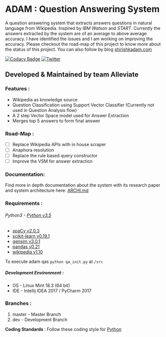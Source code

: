 # ADAM : Question Answering System
A question answering system that extracts answers questions in natural language from Wikipedia. Inspired by *IBM Watson* and *START*. Currently the answers 
extracted by the system are of an average to above average accuracy. I have identified the issues and I am working on 
improving the accuracy. Please checkout the road-map of this project to know more about the status of this project.
You can also follow by blog [shirishkadam.com](https://www.shirishkadam.com/)

[![Codacy Badge](https://api.codacy.com/project/badge/Grade/2e669faacb12496f9d4e97f3a0cfc361)](https://www.codacy.com/app/5hirish/adam_qas?utm_source=github.com&utm_medium=referral&utm_content=5hirish/adam_qas&utm_campaign=badger)
[![Twitter](https://img.shields.io/twitter/follow/openebs.svg?style=social&label=Follow)](https://twitter.com/intent/follow?screen_name=5hirish)

## Developed & Maintained by team Alleviate

### Features :
* Wikipedia as knowledge source
* Question Classification using Support Vector Classifier (Currently not used in Question Analysis flow)
* A 2 step Vector Space model used for Answer Extraction
* Merges top 5 answers to form final answer

### Road-Map :
- [ ] Replace Wikipedia APIs with in house scraper
- [ ] Anaphora resolution
- [ ] Replace the rule based query constructor
- [ ] Improve the VSM for answer extraction

### Documentation:
Find more in depth documentation about the system with its research paper and system architecture here: [ARCHI.md](/doc/ARCHI.md)

### Requirements :
###### Python3 - [Python v3.5](https://docs.python.org/3/)
* [spaCy v2.0.3](https://spacy.io/)
* [scikit-learn v0.19.1](http://scikit-learn.org/)
* [gensim v3.0.1](https://radimrehurek.com/gensim/)
* [pandas v0.21](http://pandas.pydata.org/)
* [wikipedia v1.10](https://pypi.python.org/pypi/wikipedia/)

To execute adam qas `python qa_init.py` at `/src`

##### Development Environment :
* OS - Linux Mint 18.3 (64 bit)
* IDE - Intellij IDEA 2017 / PyCharm 2017

### Branches :
1. master - Master Branch
2. dev - Development Branch

__Coding Standards__ : Follow these coding style for [Python](http://docs.python-guide.org/en/latest/writing/style/)

